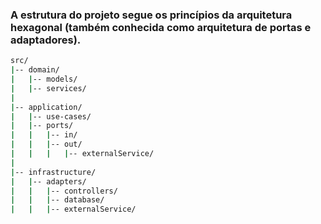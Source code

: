 <p align="center">
  <h3>A estrutura do projeto segue os princípios da arquitetura hexagonal (também conhecida como arquitetura de portas e adaptadores).</h3>
</p>

```bash
src/
|-- domain/
|   |-- models/
|   |-- services/
|
|-- application/
|   |-- use-cases/
|   |-- ports/
|   |   |-- in/
|   |   |-- out/
|   |   |   |-- externalService/
|
|-- infrastructure/
|   |-- adapters/
|   |   |-- controllers/
|   |   |-- database/
|   |   |-- externalService/
```
